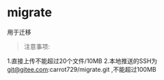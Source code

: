 # migrate
用于迁移
> 注意事项:

1.直接上传不能超过20个文件/10MB
2.本地推送的SSH为 git@gitee.com:carrot729/migrate.git ,不能超过100MB